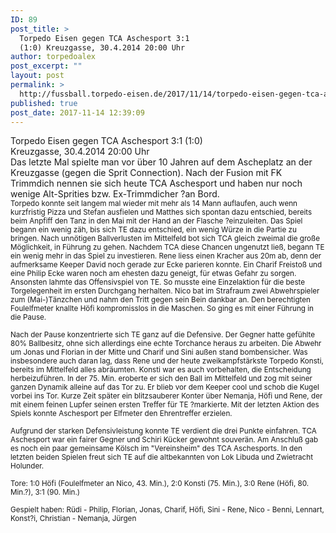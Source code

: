 ```yaml
---
ID: 89
post_title: >
  Torpedo Eisen gegen TCA Aschesport 3:1
  (1:0) Kreuzgasse, 30.4.2014 20:00 Uhr
author: torpedoalex
post_excerpt: ""
layout: post
permalink: >
  http://fussball.torpedo-eisen.de/2017/11/14/torpedo-eisen-gegen-tca-aschesport-31-10-kreuzgasse-30-4-2014-2000-uhr/
published: true
post_date: 2017-11-14 12:39:09
---
```

<div>
<div>Torpedo Eisen gegen TCA Aschesport 3:1 (1:0)</div>
<div>Kreuzgasse, 30.4.2014 20:00 Uhr</div>
</div>
<div></div>
<div>Das letzte Mal spielte man vor über 10 Jahren auf dem Ascheplatz an der Kreuzgasse (gegen die Sprit Connection). Nach der Fusion mit FK Trimmdich nennen sie sich heute TCA Aschesport und haben nur noch wenige Alt-Sprities bzw. Ex-Trimmdicher ?an Bord.</div>
<div><small>Torpedo konnte seit langem mal wieder mit mehr als 14 Mann auflaufen, auch wenn kurzfristig Pizza und Stefan ausfielen und Matthes sich spontan dazu entschied, bereits beim Anpfiff den Tanz in den Mai mit der Hand an der Flasche ?einzuleiten. Das Spiel begann ein wenig zäh, bis sich TE dazu entschied, ein wenig Würze in die Partie zu bringen. Nach unnötigen Ballverlusten im Mittelfeld bot sich TCA gleich zweimal die große Möglichkeit, in Führung zu gehen. Nachdem TCA diese Chancen ungenutzt ließ, begann TE ein wenig mehr in das Spiel zu investieren. Rene liess einen Kracher aus 20m ab, denn der aufmerksame Keeper David noch gerade zur Ecke parieren konnte. Ein Charif Freistoß und eine Philip Ecke waren noch am ehesten dazu geneigt, für etwas Gefahr zu sorgen. Ansonsten lahmte das Offensivspiel von TE. So musste eine Einzelaktion für die beste Torgelegenheit im ersten Durchgang herhalten. Nico bat im Strafraum zwei Abwehrspieler zum (Mai-)Tänzchen und nahm den Tritt gegen sein Bein dankbar an. Den berechtigten Foulelfmeter knallte Höfi kompromisslos in die Maschen. So ging es mit einer Führung in die Pause.</small></div>
<div><small> </small></div>
<div><small>Nach der Pause konzentrierte sich TE ganz auf die Defensive. Der Gegner hatte gefühlte 80% Ballbesitz, ohne sich allerdings eine echte Torchance heraus zu arbeiten. Die Abwehr um Jonas und Florian in der Mitte und Charif und Sini außen stand bombensicher. Was insbesondere auch daran lag, dass Rene und der heute zweikampfstärkste Torpedo Konsti, bereits im Mittelfeld alles abräumten. Konsti war es auch vorbehalten, die Entscheidung herbeizuführen. In der 75. Min. eroberte er sich den Ball im Mittelfeld und zog mit seiner ganzen Dynamik alleine auf das Tor zu. Er blieb vor dem Keeper cool und schob die Kugel vorbei ins Tor. Kurze Zeit später ein blitzsauberer Konter über Nemanja, Höfi und Rene, der mit einem feinen Lupfer seinen ersten Treffer für TE ?markierte. Mit der letzten Aktion des Spiels konnte Aschesport per Elfmeter den Ehrentreffer erzielen. </small></div>
<div><small> </small></div>
<div><small>Aufgrund der starken Defensivleistung konnte TE verdient die drei Punkte einfahren. TCA Aschesport war ein fairer Gegner und Schiri Kücker gewohnt souverän. Am Anschluß gab es noch ein paar gemeinsame Kölsch im "Vereinsheim" des TCA Aschesports. In den letzten beiden Spielen freut sich TE auf die altbekannten von Lok Libuda und Zwietracht Holunder.</small></div>
<div><small> </small></div>
<div><small>Tore: 1:0 Höfi (Foulelfmeter an Nico, 43. Min.), 2:0 Konsti (75. Min.), 3:0 Rene (Höfi, 80. Min.?), 3:1 (90. Min.)</small></div>
<div><small> </small></div>
<div><small>Gespielt haben: Rüdi - Philip, Florian, Jonas, Charif, Höfi, Sini - Rene, Nico - Benni, Lennart, Konst?i, Christian - Nemanja, Jürgen </small></div>
